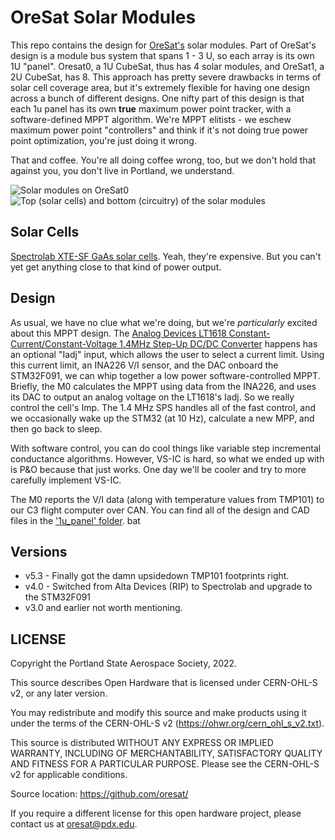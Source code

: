 # OreSat Solar Modules

This repo contains the design for [OreSat's](oresat.org) solar modules. Part of OreSat's design is a module bus system that spans 1 - 3 U, so each array is its own 1U "panel". Oresat0, a 1U CubeSat, thus has 4 solar modules, and OreSat1, a 2U CubeSat, has 8. This approach has pretty severe drawbacks in terms of solar cell coverage area, but it's extremely flexible for having one design across a bunch of different designs. One nifty part of this design is that each 1u panel has its own **true** maximum power point tracker, with a software-defined MPPT algorithm. We're MPPT elitists - we eschew maximum power point "controllers" and think if it's not doing true power point optimization, you're just doing it wrong.

That and coffee. You're all doing coffee wrong, too, but we don't hold that against you, you don't live in Portland, we understand.

![Solar modules on OreSat0](https://github.com/oresat/oresat-solar/blob/master/images/oresat0-solar-modules.jpg)
![Top (solar cells) and bottom (circuitry) of the solar modules](https://github.com/oresat/oresat-solar/blob/master/images/oresat-solar-modules.jpg)


## Solar Cells

[Spectrolab XTE-SF GaAs solar cells](https://www.spectrolab.com/photovoltaics/XTE-SF_Data_Sheet.pdf). Yeah, they're expensive. But you can't yet get anything close to that kind of power output.

## Design

As usual, we have no clue what we're doing, but we're _particularly_ excited about this MPPT design. The [Analog Devices LT1618 Constant-Current/Constant-Voltage 1.4MHz Step-Up DC/DC Converter](https://www.analog.com/en/products/lt1618.html) happens has an optional "Iadj" input, which allows the user to select a current limit.  Using this current limit, an INA226 V/I sensor, and the DAC onboard the STM32F091, we can whip together a low power software-controlled MPPT. Briefly, the M0 calculates the MPPT using data from the INA226, and uses its DAC to output an analog voltage on the LT1618's Iadj. So we really control the cell's Imp. The 1.4 MHz SPS handles all of the fast control, and we occasionally wake up the STM32 (at 10 Hz), calculate a new MPP, and then go back to sleep.

With software control, you can do cool things like variable step incremental conductance algorithms. However, VS-IC is hard, so what we ended up with is P&O because that just works. One day we'll be cooler and try to more carefully implement VS-IC. 

The M0 reports the V/I data (along with temperature values from TMP101) to our C3 flight computer over CAN. You can find all of the design and CAD files in the ['1u_panel' folder](https://github.com/oresat/solar/tree/master/1u_panel).
bat

## Versions

- v5.3 - Finally got the damn upsidedown TMP101 footprints right.
- v4.0 - Switched from Alta Devices (RIP) to Spectrolab and upgrade to the STM32F091
- v3.0 and earlier not worth mentioning.
   
## LICENSE

Copyright the Portland State Aerospace Society, 2022.

This source describes Open Hardware that is licensed under CERN-OHL-S v2, or any later version.

You may redistribute and modify this source and make products using it under the terms of the CERN-OHL-S v2 (https://ohwr.org/cern_ohl_s_v2.txt).

This source is distributed WITHOUT ANY EXPRESS OR IMPLIED WARRANTY, INCLUDING OF MERCHANTABILITY, SATISFACTORY QUALITY AND FITNESS FOR A PARTICULAR PURPOSE. Please see the CERN-OHL-S v2 for applicable conditions.

Source location: https://github.com/oresat/

If you require a different license for this open hardware project, please contact us at [oresat@pdx.edu](mailto:oresat@pdx.edu).
